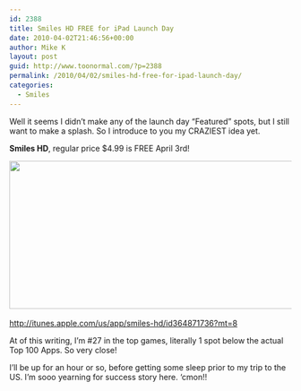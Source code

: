 ```yaml
---
id: 2388
title: Smiles HD FREE for iPad Launch Day
date: 2010-04-02T21:46:56+00:00
author: Mike K
layout: post
guid: http://www.toonormal.com/?p=2388
permalink: /2010/04/02/smiles-hd-free-for-ipad-launch-day/
categories:
  - Smiles
---
```

Well it seems I didn&#8217;t make any of the launch day &#8220;Featured&#8221; spots, but I still want to make a splash. So I introduce to you my CRAZIEST idea yet.

**Smiles HD**, regular price $4.99 is FREE April 3rd!

[<img src="/wp-content/uploads/2010/04/FreeDay.png" alt="" title="FreeDay" width="592" height="264" class="aligncenter size-full wp-image-2389" srcset="http://blog.toonormal.com/wp-content/uploads/2010/04/FreeDay.png 592w, http://blog.toonormal.com/wp-content/uploads/2010/04/FreeDay-450x200.png 450w" sizes="(max-width: 592px) 100vw, 592px" />](http://itunes.apple.com/us/app/smiles-hd/id364871736?mt=8)

<http://itunes.apple.com/us/app/smiles-hd/id364871736?mt=8>

At of this writing, I&#8217;m #27 in the top games, literally 1 spot below the actual Top 100 Apps. So very close!

I&#8217;ll be up for an hour or so, before getting some sleep prior to my trip to the US. I&#8217;m sooo yearning for success story here. &#8216;cmon!!